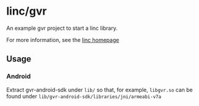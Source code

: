 # linc/gvr
An example gvr project to start a linc library.

For more information, see the [linc homepage](http://snowkit.github.io/linc/)

## Usage 

### Android

Extract gvr-android-sdk under `lib/`
so that, for example, `libgvr.so` can be found under `lib/gvr-android-sdk/libraries/jni/armeabi-v7a`
